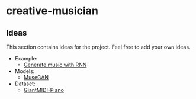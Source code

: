 # creative-musician

## Ideas

This section contains ideas for the project. Feel free to add your own ideas.

- Example:
  - [Generate music with RNN](https://www.tensorflow.org/tutorials/audio/music_generation)
- Models:
  - [MuseGAN](https://github.com/salu133445/musegan)
- Dataset:
  - [GiantMIDI-Piano](https://github.com/bytedance/GiantMIDI-Piano)